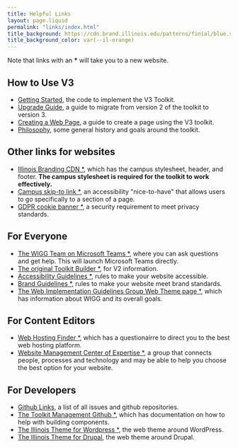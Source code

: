 ```yaml
---
title: Helpful Links
layout: page.liquid
permalink: "links/index.html"
title_background: https://cdn.brand.illinois.edu/patterns/finial/blue.svg
title_background_color: var(--il-orange)
---
```


Note that links with an <strong>*</strong> will take you to a new website. 

## How to Use V3
* <a href="/getting_started/index.html">Getting Started</a>, the code to implement the V3 Toolkit.
* <a href="/upgrade/index.html">Upgrade Guide</a>, a guide to migrate from version 2 of the toolkit to version 3. 
* <a href="/create_page/index.html">Creating a Web Page</a>, a guide to create a page using the V3 toolkit. 
* <a href="/philosophy/index.html">Philosophy</a>, some general history and goals around the toolkit.

## Other links for websites
* <a href="https://cdn.brand.illinois.edu/">Illinois Branding CDN <span role="presentation">*</span></a>, which has the campus stylesheet, header, and footer. <strong>The campus stylesheet is required for the toolkit to work effectively.</strong>
* <a href="https://accessibleit.disability.illinois.edu/tools/skipto/">Campus skip-to link <span role="presentation">*</span></a>, an accessibility "nice-to-have" that allows users to go specifically to a section of a page. 
* <a href="https://www.vpaa.uillinois.edu/cms/One.aspx?portalId=420456&pageId=1050467">GDPR cookie banner <span role="presentation">*</span></a>, a security requirement to meet privacy standards.

## For Everyone
* <a href="https://go.illinois.edu/WIGGTeam">The WIGG Team on Microsoft Teams <span role="presentation">*</span></a>, where you can ask questions and get help. This will launch Microsoft Teams directly.
* <a href="https://builder.toolkit.illinois.edu">The original Toolkit Builder <span role="presentation">*</span></a>, for V2 information. 
* <a href="https://itaccessibility.illinois.edu/">Accessibility Guidelines <span role="presentation">*</span></a>, rules to make your website accessible.
* <a href="https://brand.illinois.edu/">Brand Guidelines <span role="presentation">*</span></a>, rules to make your website meet brand standards. 
* <a href="https://webtheme.illinois.edu/">The Web Implementation Guidelines Group Web Theme page <span role="presentation">*</span></a>, which has information about WIGG and its overall goals.

## For Content Editors
* <a href="https://findwebhosting.web.illinois.edu/">Web Hosting Finder <span role="presentation">*</span></a>, which has a questionairre to direct you to the best web hosting platform. 
* <a href="https://webcoe.illinois.edu/">Website Management Center of Expertise <span role="presentation">*</span></a>, a group that connects people, processes and technology and may be able to help you choose the best option for your website. 

## For Developers
* <a href="/github/index.html">Github Links</a>, a list of all issues and github repositories.
* <a href="https://github.com/web-illinois/toolkit-management">The Toolkit Management Github <span role="presentation">*</span></a>, which has documentation on how to help with building components. 
* <a href="https://wordpress.webtheme.illinois.edu/">The Illinois Theme for Wordpress <span role="presentation">*</span></a>, the web theme around WordPress. 
* <a href="https://drupal.webtheme.illinois.edu/">The Illinois Theme for Drupal</a>, the web theme around Drupal.  

